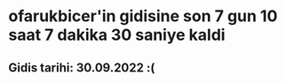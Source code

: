 # ofarukbicer'in gidisine son 7 gun 10 saat 7 dakika 30 saniye kaldi

## Gidis tarihi: 30.09.2022 :(